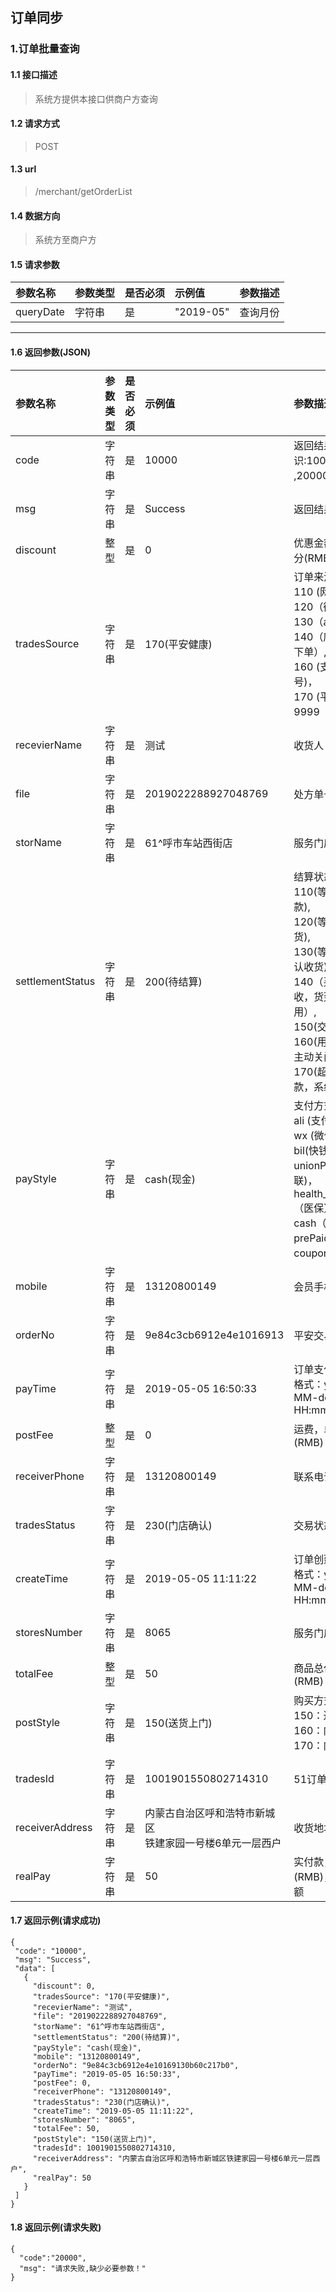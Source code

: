 ## 订单同步
### 1.订单批量查询
#### 1.1 接口描述
> 系统方提供本接口供商户方查询
#### 1.2 请求方式
> POST
#### 1.3 url
> /merchant/getOrderList
#### 1.4 数据方向
> 系统方至商户方
#### 1.5 请求参数
| 参数名称 | 参数类型| 是否必须| 示例值 | 参数描述  |
| :---         |:-------|:--------| :--- | :--- |
| queryDate   | 字符串     | 是    | "2019-05"    | 查询月份 |
--------------------- 
#### 1.6 返回参数(JSON)
| 参数名称 | 参数类型| 是否必须| 示例值 | 参数描述  |
| :---         |:-------|:--------| :--- | :--- |
| code   | 字符串     | 是            | 10000   |返回结果标识:10000:成功</br>,20000:失败|
| msg   | 字符串     | 是    | Success   |返回结果描述|
| discount   | 整型     | 是    | 0   |优惠金额，单位:分(RMB)|
| tradesSource   | 字符串     | 是    | 170(平安健康)   |订单来源: </br>110 (网站)，</br>120（微信），</br>130（app）, </br>140（店员帮用户下单）,</br>160 (支付宝生活号)，</br>170 (平安健康)，</br>9999（其它）|
| recevierName   | 字符串     | 是    | 测试   |收货人|
| file   | 字符串     | 是    | 2019022288927048769   |处方单号|
| storName   | 字符串     | 是    | 61^呼市车站西街店   |服务门店名称|
| settlementStatus   | 字符串     | 是    | 200(待结算)   |结算状态:</br>110(等待买家付款),</br>120(等待卖家发货),</br>130(等待买家确认收货), </br>140（买家已签收，货到付款专用）,</br>150(交易成功)，</br>160(用户未付款主动关闭)，</br>170(超时未付款，系统关闭)|
| payStyle   | 字符串     | 是    | cash(现金)   |支付方式:</br>ali (支付宝) ，</br>wx (微信)，</br> bil(快钱)，</br> unionPay(银联)，</br> health_insurance（医保），</br>cash（现金）,</br>prePaid(储值卡),</br>coupon(购物券) |
| mobile   | 字符串     | 是    | 13120800149  |会员手机号|
| orderNo   | 字符串     | 是    | 9e84c3cb6912e4e1016913  |平安交易单号|
| payTime   | 字符串     | 是    | 2019-05-05 16:50:33  |订单支付时间，<br/>格式：yyyy-MM-dd HH:mm:ss||
| postFee   | 整型     | 是    | 0  |运费，单位:分(RMB)|
| receiverPhone   | 字符串     | 是    | 13120800149  |联系电话|
| tradesStatus   | 字符串     | 是    | 230(门店确认)  |交易状态|
| createTime   | 字符串     | 是    | 2019-05-05 11:11:22  |订单创建时间，<br/>格式：yyyy-MM-dd HH:mm:ss|
| storesNumber   | 字符串     | 是    | 8065  |服务门店编码|
| totalFee   | 整型     | 是    | 50  |商品总价,单位:分(RMB)|
| postStyle   | 字符串     | 是    | 150(送货上门)  |购买方式::</br>150：送货上门；</br>160：门店自提；</br>170：门店直购 |
| tradesId   | 字符串     | 是    | 1001901550802714310  |51订单号|
| receiverAddress    | 字符串     | 是    | 内蒙古自治区呼和浩特市新城区</br>铁建家园一号楼6单元一层西户  |收货地址|
| realPay   | 字符串     | 是    | 50  |实付款，单位:分(RMB)，即实收金额|
#### 1.7 返回示例(请求成功)
 ``` 
{
  "code": "10000",
  "msg": "Success",
  "data": [
    {
      "discount": 0,
      "tradesSource": "170(平安健康)",
      "recevierName": "测试",
      "file": "2019022288927048769",
      "storName": "61^呼市车站西街店",
      "settlementStatus": "200(待结算)",
      "payStyle": "cash(现金)",
      "mobile": "13120800149",
      "orderNo": "9e84c3cb6912e4e10169130b60c217b0",
      "payTime": "2019-05-05 16:50:33",
      "postFee": 0,
      "receiverPhone": "13120800149",
      "tradesStatus": "230(门店确认)",
      "createTime": "2019-05-05 11:11:22",
      "storesNumber": "8065",
      "totalFee": 50,
      "postStyle": "150(送货上门)",
      "tradesId": 1001901550802714310,
      "receiverAddress": "内蒙古自治区呼和浩特市新城区铁建家园一号楼6单元一层西户",
      "realPay": 50
    }
  ]
}
```
#### 1.8 返回示例(请求失败)
```
{
  "code":"20000",
  "msg": "请求失败,缺少必要参数！"
}
```
